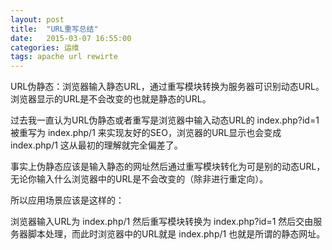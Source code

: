 ```yaml
---
layout: post
title:  "URL重写总结"
date:   2015-03-07 16:55:00
categories: 运维
tags: apache url rewirte
---
```


URL伪静态：浏览器输入静态URL，通过重写模块转换为服务器可识别动态URL。浏览器显示的URL是不会改变的也就是静态的URL。

过去我一直认为URL伪静态或者重写是浏览器中输入动态URL的
  index.php?id=1
被重写为
  index.php/1
来实现友好的SEO，浏览器的URL显示也会变成
  index.php/1
这从最初的理解就完全偏差了。

事实上伪静态应该是输入静态的网址然后通过重写模块转化为可是别的动态URL，无论你输入什么浏览器中的URL是不会改变的（除非进行重定向）。

所以应用场景应该是这样的：

浏览器输入URL为
  index.php/1
然后重写模块转换为
  index.php?id=1
然后交由服务器脚本处理，而此时浏览器中的URL就是
  index.php/1
也就是所谓的静态网址。
